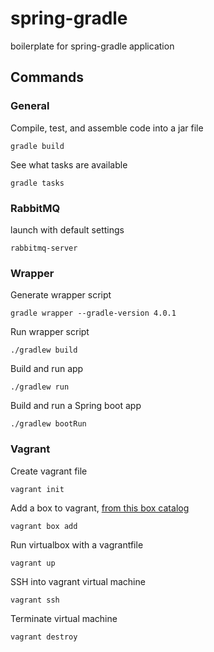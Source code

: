 # spring-gradle
boilerplate for spring-gradle application


## Commands
### General
Compile, test, and assemble code into a jar file
```
gradle build
```


See what tasks are available
```
gradle tasks
```


### RabbitMQ
launch with default settings
```
rabbitmq-server
```


### Wrapper
Generate wrapper script
```
gradle wrapper --gradle-version 4.0.1
```


Run wrapper script
```
./gradlew build
```


Build and run app
```
./gradlew run
```

Build and run a Spring boot app
```
./gradlew bootRun
```

### Vagrant
Create vagrant file
```
vagrant init
```

Add a box to vagrant, [from this box catalog](https://app.vagrantup.com/boxes/search)
```
vagrant box add
```

Run virtualbox with a vagrantfile
```
vagrant up
```

SSH into vagrant virtual machine
```
vagrant ssh
```

Terminate virtual machine
```
vagrant destroy
```



